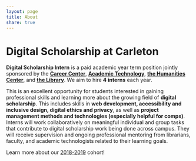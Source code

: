 ```yaml
---
layout: page
title: About
share: true
---
```


# Digital Scholarship at Carleton

**Digital Scholarship Intern** is a paid academic year term position jointly sponsored by the **[Career Center](https://apps.carleton.edu/career/)**, **[Academic Technology](https://apps.carleton.edu/campus/its/at/)**, **[the Humanities Center](https://apps.carleton.edu/humanities/)**, and **[the Library](https://apps.carleton.edu/campus/library/)**. We aim to hire **4 interns** each year.

This is an excellent opportunity for students interested in gaining professional skills and learning more about the growing field of **digital scholarship**. This includes skills in **web development, accessibility and inclusive design, digital ethics and privacy**, as well as **project management methods and technologies (especially helpful for comps)**. Interns will work collaboratively on meaningful individual and group tasks that contribute to digital scholarship work being done across campus. They will receive supervision and ongoing professional mentoring from librarians, faculty, and academic technologists related to their learning goals.

Learn more about our [2018-2019](https://christordi.github.io/Digital-Scholarship-Blog/bios/) cohort!
